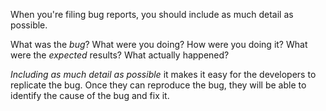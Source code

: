 When you're filing bug reports, you should include as much detail as possible.

What was the _bug_?
What were you doing?
How were you doing it?
What were the _expected_ results?
What actually happened?

_Including as much detail as possible_ it makes it easy for the developers to replicate the bug.
Once they can reproduce the bug, they will be able to identify the cause of the bug and fix it.
